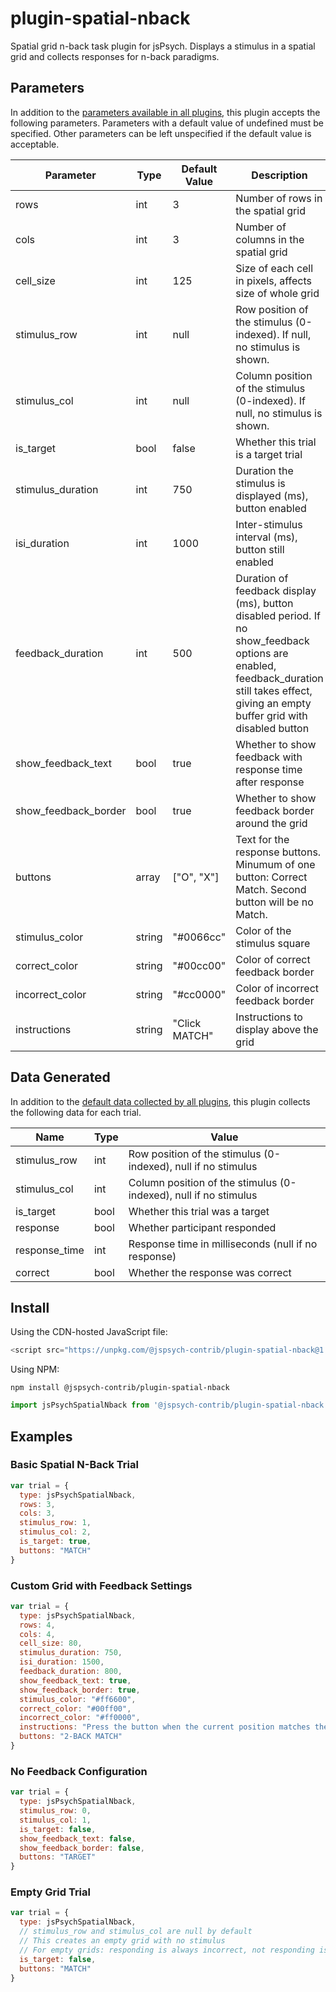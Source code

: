 # plugin-spatial-nback

Spatial grid n-back task plugin for jsPsych. Displays a stimulus in a spatial grid and collects responses for n-back paradigms.

## Parameters

In addition to the [parameters available in all plugins](https://www.jspsych.org/latest/overview/plugins#parameters-available-in-all-plugins), this plugin accepts the following parameters. Parameters with a default value of undefined must be specified. Other parameters can be left unspecified if the default value is acceptable.

| Parameter                | Type    | Default Value                           | Description                                                    |
| ------------------------ | ------- | --------------------------------------- | -------------------------------------------------------------- |
| rows                     | int     | 3                                       | Number of rows in the spatial grid                            |
| cols                     | int     | 3                                       | Number of columns in the spatial grid                         |
| cell_size                | int     | 125                                     | Size of each cell in pixels, affects size of whole grid       |
| stimulus_row             | int     | null                                    | Row position of the stimulus (0-indexed). If null, no stimulus is shown. |
| stimulus_col             | int     | null                                    | Column position of the stimulus (0-indexed). If null, no stimulus is shown. |
| is_target                | bool    | false                                   | Whether this trial is a target trial                          |
| stimulus_duration        | int     | 750                                     | Duration the stimulus is displayed (ms), button enabled                       |
| isi_duration             | int     | 1000                                    | Inter-stimulus interval (ms), button still enabled                                   |
| feedback_duration        | int     | 500                                     | Duration of feedback display (ms), button disabled period. If no show_feedback options are enabled, feedback_duration still takes effect, giving an empty buffer grid with disabled button                             |
| show_feedback_text       | bool    | true                                    | Whether to show feedback with response time after response    |
| show_feedback_border     | bool    | true                                    | Whether to show feedback border around the grid               |
| buttons              | array  | ["O", "X"]                                 | Text for the response buttons. Minumum of one button: Correct Match. Second button will be no Match.                                  |
| stimulus_color           | string  | "#0066cc"                               | Color of the stimulus square                                   |
| correct_color            | string  | "#00cc00"                               | Color of correct feedback border                               |
| incorrect_color          | string  | "#cc0000"                               | Color of incorrect feedback border                             |
| instructions             | string  | "Click MATCH"                           | Instructions to display above the grid                        |

## Data Generated

In addition to the [default data collected by all plugins](https://www.jspsych.org/latest/overview/plugins#data-collected-by-all-plugins), this plugin collects the following data for each trial.

| Name           | Type    | Value                                           |
| -------------- | ------- | ----------------------------------------------- |
| stimulus_row   | int     | Row position of the stimulus (0-indexed), null if no stimulus |
| stimulus_col   | int     | Column position of the stimulus (0-indexed), null if no stimulus |
| is_target      | bool    | Whether this trial was a target                |
| response       | bool    | Whether participant responded                   |
| response_time  | int     | Response time in milliseconds (null if no response) |
| correct        | bool    | Whether the response was correct                |

## Install

Using the CDN-hosted JavaScript file:

```js
<script src="https://unpkg.com/@jspsych-contrib/plugin-spatial-nback@1.0.0"></script>
```

Using NPM:

```
npm install @jspsych-contrib/plugin-spatial-nback
```

```js
import jsPsychSpatialNback from '@jspsych-contrib/plugin-spatial-nback';
```

## Examples

### Basic Spatial N-Back Trial

```javascript
var trial = {
  type: jsPsychSpatialNback,
  rows: 3,
  cols: 3,
  stimulus_row: 1,
  stimulus_col: 2,
  is_target: true,
  buttons: "MATCH"
}
```

### Custom Grid with Feedback Settings

```javascript
var trial = {
  type: jsPsychSpatialNback,
  rows: 4,
  cols: 4,
  cell_size: 80,
  stimulus_duration: 750,
  isi_duration: 1500,
  feedback_duration: 800,
  show_feedback_text: true,
  show_feedback_border: true,
  stimulus_color: "#ff6600",
  correct_color: "#00ff00",
  incorrect_color: "#ff0000",
  instructions: "Press the button when the current position matches the position from 2 trials ago.",
  buttons: "2-BACK MATCH"
}
```

### No Feedback Configuration

```javascript
var trial = {
  type: jsPsychSpatialNback,
  stimulus_row: 0,
  stimulus_col: 1,
  is_target: false,
  show_feedback_text: false,
  show_feedback_border: false,
  buttons: "TARGET"
}
```

### Empty Grid Trial

```javascript
var trial = {
  type: jsPsychSpatialNback,
  // stimulus_row and stimulus_col are null by default
  // This creates an empty grid with no stimulus
  // For empty grids: responding is always incorrect, not responding is always correct
  is_target: false,
  buttons: "MATCH"
}
```